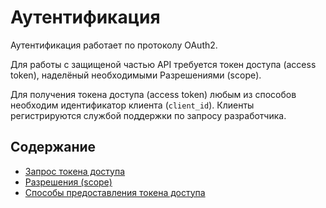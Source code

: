 Аутентификация
==============

Аутентификация работает по протоколу OAuth2.

Для работы с защищеной частью API требуется токен доступа (access
token), наделёный необходимыми Разрешениями (scope).

Для получения токена доступа (access token) любым из способов необходим
идентификатор клиента (`client_id`). Клиенты регистрируются службой
поддержки по запросу разработчика.


Содержание
----------

*   [Запрос токена доступа](request.md)
*   [Разрешения (scope)](scopes.md)
*   [Способы предоставления токена доступа](grant_types.md)
